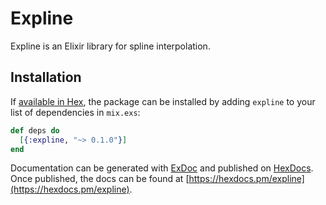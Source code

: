 # Expline

Expline is an Elixir library for spline interpolation. 

## Installation

If [available in Hex](https://hex.pm/docs/publish), the package can be installed
by adding `expline` to your list of dependencies in `mix.exs`:

```elixir
def deps do
  [{:expline, "~> 0.1.0"}]
end
```

Documentation can be generated with [ExDoc](https://github.com/elixir-lang/ex_doc)
and published on [HexDocs](https://hexdocs.pm). Once published, the docs can
be found at [https://hexdocs.pm/expline](https://hexdocs.pm/expline).

